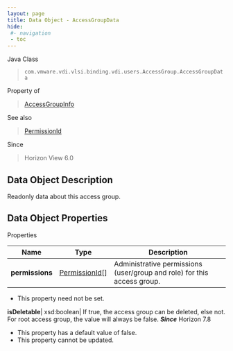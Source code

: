 ```yaml
---
layout: page
title: Data Object - AccessGroupData
hide:
 #- navigation
 - toc
---
```






Java Class  
> `com.vmware.vdi.vlsi.binding.vdi.users.AccessGroup.AccessGroupData`

Property of  
> [AccessGroupInfo](vdi.users.AccessGroup.AccessGroupInfo.md#field_detail)

See also  
> [PermissionId](vdi.entity.PermissionId.md)

Since  
> Horizon View 6.0


## Data Object Description 

Readonly data about this access group. 

## Data Object Properties

Properties

Name |  Type |  Description   
---|---|---  
**permissions**| [PermissionId[]](vdi.entity.PermissionId.md)|  Administrative permissions (user/group and role) for this access group.   


 * This property need not be set.

  
**isDeletable**|  xsd:boolean|  If true, the access group can be deleted, else not. For root access group, the value will always be false.  **_Since_** Horizon 7.8  


  * This property has a default value of false.
 * This property cannot be updated.

  
  
  
   
  
  
